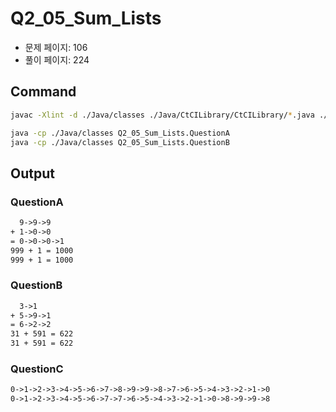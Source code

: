 # Q2_05_Sum_Lists

- 문제 페이지: 106
- 풀이 페이지: 224

## Command

```sh
javac -Xlint -d ./Java/classes ./Java/CtCILibrary/CtCILibrary/*.java ./Java/Ch\ 02.\ Linked\ Lists/Q2_05_Sum_Lists/*.java

java -cp ./Java/classes Q2_05_Sum_Lists.QuestionA
java -cp ./Java/classes Q2_05_Sum_Lists.QuestionB
```

## Output

### QuestionA

```txt
  9->9->9
+ 1->0->0
= 0->0->0->1
999 + 1 = 1000
999 + 1 = 1000
```

### QuestionB

```txt
  3->1
+ 5->9->1
= 6->2->2
31 + 591 = 622
31 + 591 = 622
```

### QuestionC

```txt
0->1->2->3->4->5->6->7->8->9->9->8->7->6->5->4->3->2->1->0
0->1->2->3->4->5->6->7->7->6->5->4->3->2->1->0->8->9->9->8
```

